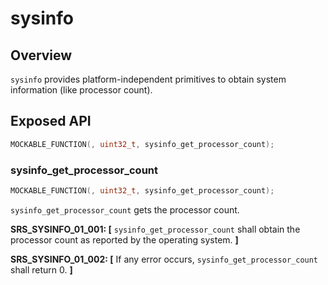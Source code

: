 # sysinfo

## Overview

`sysinfo` provides platform-independent primitives to obtain system information (like processor count).

## Exposed API

```c
MOCKABLE_FUNCTION(, uint32_t, sysinfo_get_processor_count);
```

### sysinfo_get_processor_count

```c
MOCKABLE_FUNCTION(, uint32_t, sysinfo_get_processor_count);
```

`sysinfo_get_processor_count` gets the processor count.

**SRS_SYSINFO_01_001: [** `sysinfo_get_processor_count` shall obtain the processor count as reported by the operating system. **]**

**SRS_SYSINFO_01_002: [** If any error occurs, `sysinfo_get_processor_count` shall return 0. **]**
